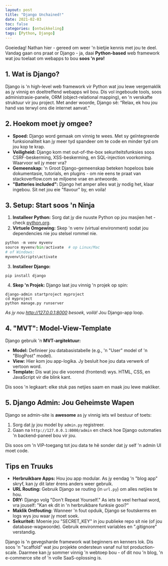 ```yaml
---
layout: post
title: "Django Unchained!"
date: 2021-02-03
toc: false
categories: [ontwikkeling]
tags: [Python, Django]
---
```


Goeiedag! Nathan hier - gereed om weer 'n bietjie kennis met jou te deel. Vandag gaan ons praat or Django - ja, daai **Python-based** web framework wat jou toelaat om webapps to bou **soos 'n pro!**

## 1. Wat is Django?
Django is 'n high-level web framework vir Python wat jou lewe vergemaklik as jy vinnig en doeltreffend webapps wil bou. Dis vol ingeboude tools, soos administrasie-panele, ORM (object-relational mapping), en 'n verskafte struktuur vir jou project. Met ander woorde, Django sê: “Relax, ek hou jou hand vas terwyl ons die internet aanvat.”

## 2. Hoekom moet jy omgee?

- **Spoed:** Django word gemaak om vinnig te wees. Met sy geïntegreerde funksionaliteit kan jy meer tyd spandeer om te code en minder tyd om jou kop te krap.
- **Veiligheid:** Django kom met out-of-the-box sekuriteitsfunksies soos CSRF-beskerming, XSS-beskerming, en SQL-injection voorkoming. Waarvoor wil jy meer vra?
- **Gemeenskap:** 'n Groot Django-gemeenskap beteken hopeloos baie dokumentasie, tutorials, en plugins - om nie eens te praat van stackoverflow.com se miljoene vrae en antwoorde.
- **"Batteries included":** Django het amper alles wat jy nodig het, klaar ingebou. Sit net jou eie "flavour" by, en voila!

## 3. Setup: Start soos 'n Ninja

1. **Installeer Python:** Sorg dat jy die nuuste Python op jou masjien het - check [python.org](https://python.org).
2. **Virtuele Omgewing:** Skep 'n venv (virtual environment) sodat jou dependencies nie jou stelsel rommel nie.
```python
python -m venv myvenv
source myvenv/bin/activate  # op Linux/Mac
# of Windows:
myvenv\Scripts\activate
```
3. **Installeer Django:**
```
pip install django
```
4. **Skep 'n Projek:** Django laat jou vinnig 'n projek op spin:
```
django-admin startproject myproject
cd myproject
python manage.py runserver
```

*As jy nou http://127.0.0.1:8000 besoek, voilà!* Jou Django-app loop.

## 4. "MVT": Model-View-Template
Django gebruik 'n **MVT-argitektuur:**

- **Model:** Definieer jou databasistabelle (e.g., 'n "User" model of 'n "BlogPost" model).
- **View:** Hier kom jou app-logika. Jy besluit hoe jou data verwerk of vertoon word.
- **Template:** Dis wat jou die voorend (frontend) wys. HTML, CSS, en JavaScript vir die blink kant.

Dis soos 'n legkaart: elke stuk pas netjies saam en maak jou lewe makliker.

## 5. Django Admin: Jou Geheimste Wapen
Django se admin-site is **awesome** as jy vinnig iets wil bestuur of toets:

1. Sorg dat jy jou model by ```admin.py``` registreer.
2. Gaan na ```http://127.0.0.1:8000/admin``` en check hoe Django outomaties 'n backend-paneel bou vir jou.

Dis soos om 'n VIP-toegang tot jou data te hê sonder dat jy self 'n admin UI moet code.

## Tips en Truuks

- **Herbruikbare Apps:** Hou jou app modular. As jy eendag 'n "blog app" skryf, kan jy dit later êrens anders weer gebruik.
- **URL Routing:** Gebruik Django se routing (in ```url.py```) om alles netjies te hou.
- **DRY:** Django volg "Don't Repeat Yourself." As iets te veel herhaal word, vra jouself: "Kan ek dit in 'n herbruikbare funksie gooi?"
- **Maklik Ontfouting:** Wanneer 'n fout opduik, Django se foutskerms en logs wys jou waar jy moet soek.
- **Sekuriteit:** Moenie jou "SECRET_KEY" in jou publieke repo sit nie (of jou database-wagwoorde). Gebruik environment variables en ".gitignore" verstandig.

Django is 'n gevegsharde framework wat beginners en kenners lok. Dis soos 'n "scaffold" wat jou projekte ondersteun vanaf nul tot production-scale. Daarmee kan jy sommer vinnig 'n webtoep bou - of dit nou 'n blog, 'n e-commerce site of 'n volle SaaS-oplossing is.